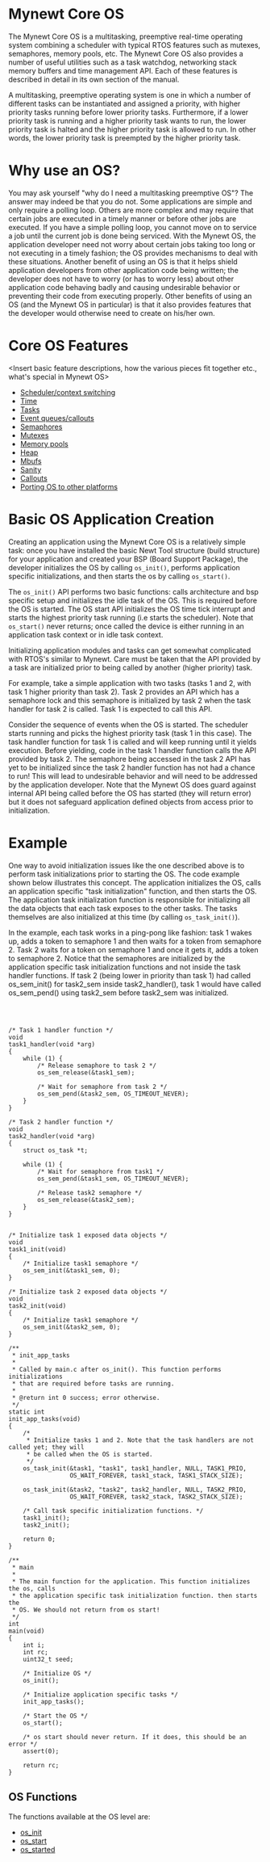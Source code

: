 # Mynewt Core OS 

The Mynewt Core OS is a multitasking, preemptive real-time operating system combining a scheduler with typical RTOS features such as mutexes, semaphores, memory pools, etc. The Mynewt Core OS also provides a number of useful utilities such as a task watchdog, networking stack memory buffers and time management API. Each of these features is described in detail in its own section of the manual.

A multitasking, preemptive operating system is one in which a number of different tasks can be instantiated and assigned a priority, with higher priority tasks running before lower priority tasks. Furthermore, if a lower priority task is running and a higher priority task wants to run, the lower priority task is halted and the higher priority task is allowed to run. In other words, the lower priority task is preempted by the higher priority task.

# Why use an OS?
You may ask yourself "why do I need a multitasking preemptive OS"? The answer may indeed be that you do not. Some applications are simple and only require a polling loop. Others are more complex and may require that certain jobs are executed in a timely manner or before other jobs are executed. If you have a simple polling loop, you cannot move on to service a job until the current job is done being serviced. With the Mynewt OS, the application developer need not worry about certain jobs taking too long or not executing in a timely fashion; the OS provides mechanisms to deal with these situations. Another benefit of using an OS is that it helps shield application developers from other application code being written; the developer does not have to worry (or has to worry less) about other application code behaving badly and causing undesirable behavior or preventing their code from executing properly. Other benefits of using an OS (and the Mynewt OS in particular) is that it also provides features that the developer would otherwise need to create on his/her own. 

# Core OS Features

<Insert basic feature descriptions, how the various pieces fit together etc., what's special in Mynewt OS>

* [Scheduler/context switching](context_switch/context_switch.md)
* [Time](time/os_time.md)
* [Tasks](task/task.md)
* [Event queues/callouts](event_queue/event_queue.md)
* [Semaphores](semaphore/semaphore.md)
* [Mutexes](mutex/mutex.md)
* [Memory pools](memory_pool/memory_pool.md)
* [Heap](heap/heap.md)
* [Mbufs](mbuf/mbuf.md)
* [Sanity](sanity/sanity.md)
* [Callouts](callout/callout.md)
* [Porting OS to other platforms](porting/port_os.md)


# Basic OS Application Creation
Creating an application using the Mynewt Core OS is a relatively simple task: once you have installed the basic Newt Tool structure (build structure) for your application and created your BSP (Board Support Package), the developer initializes the OS by calling `os_init()`, performs application specific initializations, and then starts the os by calling `os_start()`. 

The `os_init()` API performs two basic functions: calls architecture and bsp specific setup and initializes the idle task of the OS. This is required before the OS is started. The OS start API initializes the OS time tick interrupt and starts the highest priority task running (i.e starts the scheduler). Note that `os_start()` never returns; once called the device is either running in an application task context or in idle task context.

Initializing application modules and tasks can get somewhat complicated with RTOS's similar to Mynewt. Care must be taken that the API provided by a task are initialized prior to being called by another (higher priority) task. 

For example, take a simple application with two tasks (tasks 1 and 2, with task 1 higher priority than task 2). Task 2 provides an API which has a semaphore lock and this semaphore is initialized by task 2 when the task handler for task 2 is called. Task 1 is expected to call this API.

Consider the sequence of events when the OS is started. The scheduler starts running and picks the highest priority task (task 1 in this case). The task handler function for task 1 is called and will keep running until it yields execution. Before yielding, code in the task 1 handler function calls the API provided by task 2. The semaphore being accessed in the task 2 API has yet to be initialized since the task 2 handler function has not had a chance to run! This will lead to undesirable behavior and will need to be addressed by the application developer. Note that the Mynewt OS does guard against internal API being called before the OS has started (they will return error) but it does not safeguard application defined objects from access prior to initialization.

# Example

One way to avoid initialization issues like the one described above is to perform task initializations prior to starting the OS. The code example shown below illustrates this concept. The application initializes the OS, calls an application specific "task initialization" function, and then starts the OS. The application task initialization function is responsible for initializing all the data objects that each task exposes to the other tasks. The tasks themselves are also initialized at this time (by calling `os_task_init()`). 


In the example, each task works in a ping-pong like fashion: task 1 wakes up, adds a token to semaphore 1 and then waits for a token from semaphore 2. Task 2 waits for a token on semaphore 1 and once it gets it, adds a token to semaphore 2. Notice that the semaphores are initialized by the application specific task initialization functions and not inside the task handler functions. If task 2 (being lower in priority than task 1) had called os_sem_init() for task2_sem inside task2_handler(), task 1 would have called os_sem_pend() using task2_sem before task2_sem was initialized.

<br>


```no-highlight

/* Task 1 handler function */
void
task1_handler(void *arg)
{
    while (1) {
        /* Release semaphore to task 2 */
        os_sem_release(&task1_sem);
        
        /* Wait for semaphore from task 2 */
        os_sem_pend(&task2_sem, OS_TIMEOUT_NEVER);
    }
}

/* Task 2 handler function */
void
task2_handler(void *arg)
{
    struct os_task *t;

    while (1) {
        /* Wait for semaphore from task1 */
        os_sem_pend(&task1_sem, OS_TIMEOUT_NEVER);
        
        /* Release task2 semaphore */
        os_sem_release(&task2_sem);
    }
}


/* Initialize task 1 exposed data objects */
void
task1_init(void)
{
    /* Initialize task1 semaphore */
    os_sem_init(&task1_sem, 0);
}

/* Initialize task 2 exposed data objects */
void
task2_init(void)
{
    /* Initialize task1 semaphore */
    os_sem_init(&task2_sem, 0);
}

/**
 * init_app_tasks
 *  
 * Called by main.c after os_init(). This function performs initializations 
 * that are required before tasks are running. 
 *  
 * @return int 0 success; error otherwise.
 */
static int
init_app_tasks(void)
{
	/*
	 * Initialize tasks 1 and 2. Note that the task handlers are not called yet; they will
	 * be called when the OS is started.
	 */
    os_task_init(&task1, "task1", task1_handler, NULL, TASK1_PRIO, 
                 OS_WAIT_FOREVER, task1_stack, TASK1_STACK_SIZE);

    os_task_init(&task2, "task2", task2_handler, NULL, TASK2_PRIO, 
                 OS_WAIT_FOREVER, task2_stack, TASK2_STACK_SIZE);

	/* Call task specific initialization functions. */
	task1_init();
	task2_init();

    return 0;
}

/**
 * main
 *  
 * The main function for the application. This function initializes the os, calls 
 * the application specific task initialization function. then starts the 
 * OS. We should not return from os start! 
 */
int
main(void)
{
    int i;
    int rc;
    uint32_t seed;

    /* Initialize OS */
    os_init();

    /* Initialize application specific tasks */
    init_app_tasks();

    /* Start the OS */
    os_start();

    /* os start should never return. If it does, this should be an error */
    assert(0);

    return rc;
}

```


## OS Functions


The functions available at the OS level are:

* [os_init](os_init.md)
* [os_start](os_start.md)
* [os_started](os_started.md)

